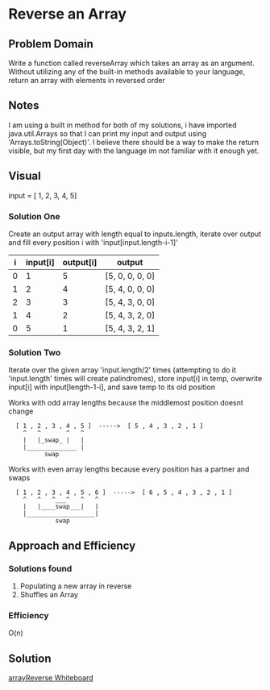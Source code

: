 # Reverse an Array

## Problem Domain
Write a function called reverseArray which takes an array as an argument. Without utilizing any of the built-in methods available to your language, return an array with elements in reversed order

## Notes
I am using a built in method for both of my solutions, i have imported java.util.Arrays so that I can print my input and output using 'Arrays.toString(Object)'. I believe there should be a way to make the return visible, but my first day with the language im not familiar with it enough yet. 
## Visual
input = [ 1, 2, 3, 4, 5]

### Solution One
Create an output array with length equal to inputs.length, iterate over output and fill every position i with 'input[input.length-i-1]'

| i  | input[i]  |output[i] |      output |
|----|-----------|----------|------------ |
| 0  | 1 | 5 | [5, 0, 0, 0, 0]|
| 1  | 2 | 4 | [5, 4, 0, 0, 0]|
| 2  | 3 | 3 | [5, 4, 3, 0, 0]|
| 1  | 4 | 2 | [5, 4, 3, 2, 0]|
| 0  | 5 | 1 | [5, 4, 3, 2, 1]|

### Solution Two
Iterate over the given array 'input.length/2' times (attempting to do it 'input.length' times will create palindromes), store input[i] in temp, overwrite input[i] with input[length-1-i], and save temp to its old position

Works with odd array lengths because the middlemost position doesnt change

      [ 1 , 2 , 3 , 4 , 5 ]  ----->  [ 5 , 4 , 3 , 2 , 1 ]
        ^   ^       ^   ^
        |   |_swap_ |   |
        |______________ |
              swap
              
Works with even array lengths because every position has a partner and swaps

      [ 1 , 2 , 3 , 4 , 5 , 6 ]  ----->  [ 6 , 5 , 4 , 3 , 2 , 1 ]
        ^   ^   ^___^   ^   ^
        |   |____swap___|   |
        |___________________|
                 swap
              
             
              
  
     
## Approach and Efficiency
### Solutions found
1. Populating a new array in reverse
2. Shuffles an Array

### Efficiency
O(n)

## Solution
[arrayReverse Whiteboard](https://github.com/MichaelJahns/codeChallenges/blob/master/java/assets/arraryReverse.jpg)
